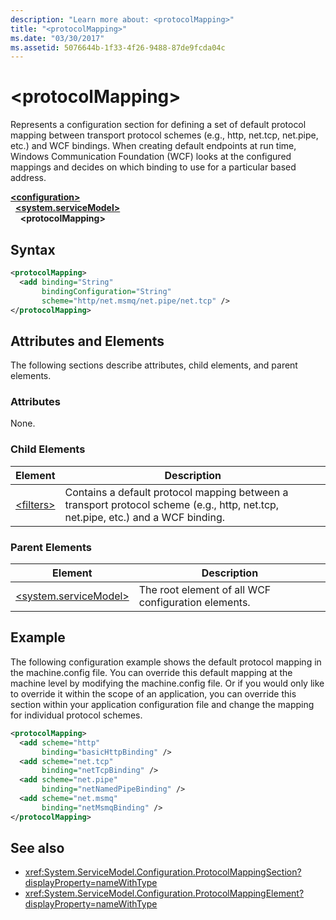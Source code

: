 ```yaml
---
description: "Learn more about: <protocolMapping>"
title: "<protocolMapping>"
ms.date: "03/30/2017"
ms.assetid: 5076644b-1f33-4f26-9488-87de9fcda04c
---
```

# \<protocolMapping>

Represents a configuration section for defining a set of default protocol mapping between transport protocol schemes (e.g., http, net.tcp, net.pipe, etc.) and WCF bindings. When creating default endpoints at run time, Windows Communication Foundation (WCF) looks at the configured mappings and decides on which binding to use for a particular based address.

[**\<configuration>**](../configuration-element.md)\
&nbsp;&nbsp;[**\<system.serviceModel>**](system-servicemodel.md)\
&nbsp;&nbsp;&nbsp;&nbsp;**\<protocolMapping>**

## Syntax

```xml
<protocolMapping>
  <add binding="String"
       bindingConfiguration="String"
       scheme="http/net.msmq/net.pipe/net.tcp" />
</protocolMapping>
```

## Attributes and Elements

 The following sections describe attributes, child elements, and parent elements.

### Attributes

 None.

### Child Elements

|Element|Description|
|-------------|-----------------|
|[\<filters>](filters-of-routing.md)|Contains a default protocol mapping between a transport protocol scheme (e.g., http, net.tcp, net.pipe, etc.) and a WCF binding.|

### Parent Elements

|Element|Description|
|-------------|-----------------|
|[\<system.serviceModel>](system-servicemodel.md)|The root element of all WCF configuration elements.|

## Example

 The following configuration example shows the default protocol mapping in the machine.config file. You can override this default mapping at the machine level by modifying the machine.config file. Or if you would only like to override it within the scope of an application, you can override this section within your application configuration file and change the mapping for individual protocol schemes.

```xml
<protocolMapping>
  <add scheme="http"
       binding="basicHttpBinding" />
  <add scheme="net.tcp"
       binding="netTcpBinding" />
  <add scheme="net.pipe"
       binding="netNamedPipeBinding" />
  <add scheme="net.msmq"
       binding="netMsmqBinding" />
</protocolMapping>
```

## See also

- <xref:System.ServiceModel.Configuration.ProtocolMappingSection?displayProperty=nameWithType>
- <xref:System.ServiceModel.Configuration.ProtocolMappingElement?displayProperty=nameWithType>

